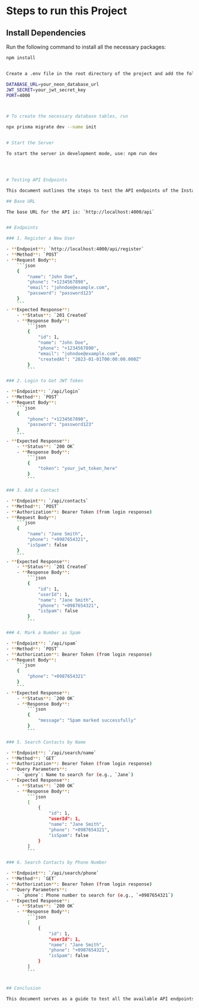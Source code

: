 # Steps to run this Project

## Install Dependencies

Run the following command to install all the necessary packages:

```bash
npm install


Create a .env file in the root directory of the project and add the following variables

DATABASE_URL=your_neon_database_url
JWT_SECRET=your_jwt_secret_key
PORT=4000



# To create the necessary database tables, run

npx prisma migrate dev --name init


# Start the Server

To start the server in development mode, use: npm run dev




# Testing API Endpoints

This document outlines the steps to test the API endpoints of the Instahyre Full Stack Task using Postman.

## Base URL

The base URL for the API is: `http://localhost:4000/api`


## Endpoints

### 1. Register a New User

- **Endpoint**: `http://localhost:4000/api/register`
- **Method**: `POST`
- **Request Body**:
    ```json
    {
        "name": "John Doe",
        "phone": "+1234567890",
        "email": "johndoe@example.com",
        "password": "password123"
    }
    ```
- **Expected Response**:
    - **Status**: `201 Created`
    - **Response Body**:
        ```json
        {
            "id": 1,
            "name": "John Doe",
            "phone": "+1234567890",
            "email": "johndoe@example.com",
            "createdAt": "2023-01-01T00:00:00.000Z"
        }
        ```

### 2. Login to Get JWT Token

- **Endpoint**: `/api/login`
- **Method**: `POST`
- **Request Body**:
    ```json
    {
        "phone": "+1234567890",
        "password": "password123"
    }
    ```
- **Expected Response**:
    - **Status**: `200 OK`
    - **Response Body**:
        ```json
        {
            "token": "your_jwt_token_here"
        }
        ```

### 3. Add a Contact

- **Endpoint**: `/api/contacts`
- **Method**: `POST`
- **Authorization**: Bearer Token (from login response)
- **Request Body**:
    ```json
    {
        "name": "Jane Smith",
        "phone": "+0987654321",
        "isSpam": false
    }
    ```
- **Expected Response**:
    - **Status**: `201 Created`
    - **Response Body**:
        ```json
        {
            "id": 1,
            "userId": 1,
            "name": "Jane Smith",
            "phone": "+0987654321",
            "isSpam": false
        }
        ```

### 4. Mark a Number as Spam

- **Endpoint**: `/api/spam`
- **Method**: `POST`
- **Authorization**: Bearer Token (from login response)
- **Request Body**:
    ```json
    {
        "phone": "+0987654321"
    }
    ```
- **Expected Response**:
    - **Status**: `200 OK`
    - **Response Body**:
        ```json
        {
            "message": "Spam marked successfully"
        }
        ```

### 5. Search Contacts by Name

- **Endpoint**: `/api/search/name`
- **Method**: `GET`
- **Authorization**: Bearer Token (from login response)
- **Query Parameters**:
    - `query`: Name to search for (e.g., `Jane`)
- **Expected Response**:
    - **Status**: `200 OK`
    - **Response Body**:
        ```json
        [
            {
                "id": 1,
                "userId": 1,
                "name": "Jane Smith",
                "phone": "+0987654321",
                "isSpam": false
            }
        ]
        ```

### 6. Search Contacts by Phone Number

- **Endpoint**: `/api/search/phone`
- **Method**: `GET`
- **Authorization**: Bearer Token (from login response)
- **Query Parameters**:
    - `phone`: Phone number to search for (e.g., `+0987654321`)
- **Expected Response**:
    - **Status**: `200 OK`
    - **Response Body**:
        ```json
        [
            {
                "id": 1,
                "userId": 1,
                "name": "Jane Smith",
                "phone": "+0987654321",
                "isSpam": false
            }
        ]
        ```


## Conclusion

This document serves as a guide to test all the available API endpoints for the Instahyre Full Stack Developer Task - Siddharth Harsh Raj